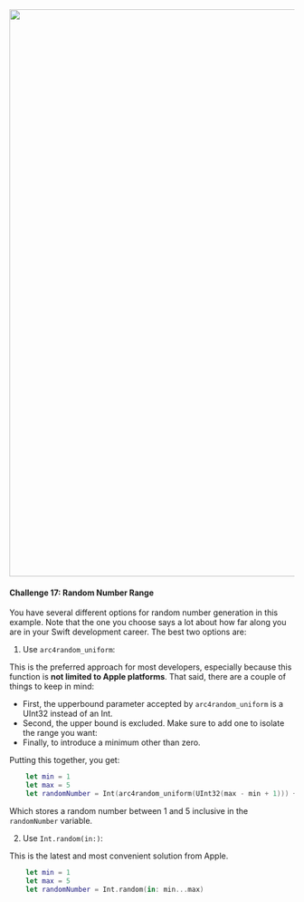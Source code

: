 <img src="https://github.com/nhiddink/HackingWithSwift/blob/master/logo.png" width="1000">

#### Challenge 17: Random Number Range

You have several different options for random number generation in this example. Note that the one you choose says a lot about how far along you are in your Swift development career. The best two options are:

1. Use `arc4random_uniform`:

This is the preferred approach for most developers, especially because this function is **not limited to Apple platforms**. That said, there are a couple of things to keep in mind:

- First, the upperbound parameter accepted by `arc4random_uniform` is a UInt32 instead of an Int.
- Second, the upper bound is excluded. Make sure to add one to isolate the range you want:
- Finally, to introduce a minimum other than zero.

Putting this together, you get:

```swift
    let min = 1
    let max = 5
    let randomNumber = Int(arc4random_uniform(UInt32(max - min + 1))) + min
```

Which stores a random number between 1 and 5 inclusive in the `randomNumber` variable.

2. Use `Int.random(in:)`:

This is the latest and most convenient solution from Apple. 

```swift
    let min = 1
    let max = 5
    let randomNumber = Int.random(in: min...max)
```
